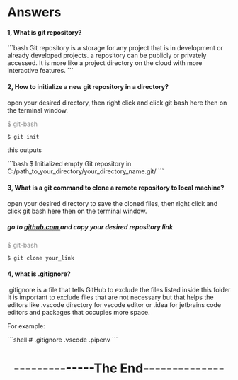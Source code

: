 # Answers

<h4>1, What is git repository?</h4>
```bash
Git repository is a storage for any project that is in development or already developed projects.
a repository can be publicly or privately accessed. It is more like a project directory on the cloud with more interactive
features.
```
<h4>2, How to initialize a new git repository in a directory?</h4>
<p> open your desired directory, then right click and click git bash here then on the terminal window.</p>
<p style="opacity:0.5">$ git-bash</p>

```bash
$ git init
```
<p> this outputs</p>
```bash
$ Initialized empty Git repository in C:/path_to_your_directory/your_directory_name.git/
```
<h4>3, What is a git command to clone a remote repository to local machine?</h4>
<p>open your desired directory to save the cloned files, then right click and click git bash here then on the terminal window.</p>
<h5>go to <a href="https://github.com"> github.com </a> and copy your desired repository link</h5>
<p style="opacity:0.5">$ git-bash</p>

```bash
$ git clone your_link
```
<h4>4, what is .gitignore?</h4>
.gitignore is a file that tells GitHub to exclude the files listed inside this folder It is important to exclude files 
that are not necessary but that helps the editors like .vscode directory for vscode editor
or .idea for jetbrains code editors and packages that occupies more space.
<p> For example: </p>
```shell
# .gitignore
.vscode
.pipenv
```
<h1 style="text-align:center">--------------The End--------------</h1>
